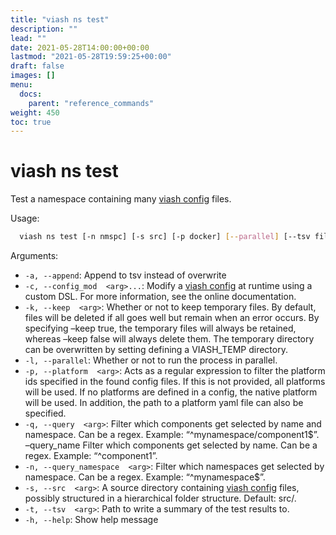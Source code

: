 ```yaml
---
title: "viash ns test"
description: ""
lead: ""
date: 2021-05-28T14:00:00+00:00
lastmod: "2021-05-28T19:59:25+00:00"
draft: false
images: []
menu:
  docs:
    parent: "reference_commands"
weight: 450
toc: true
---
```




# viash ns test

Test a namespace containing many [viash config](/config) files.

Usage:

``` bash
  viash ns test [-n nmspc] [-s src] [-p docker] [--parallel] [--tsv file.tsv] [--append]
```

Arguments:

-   `-a, --append`: Append to tsv instead of overwrite
-   `-c, --config_mod  <arg>...`: Modify a [viash config](/config) at
    runtime using a custom DSL. For more information, see the online
    documentation.
-   `-k, --keep  <arg>`: Whether or not to keep temporary files. By
    default, files will be deleted if all goes well but remain when an
    error occurs. By specifying –keep true, the temporary files will
    always be retained, whereas –keep false will always delete them. The
    temporary directory can be overwritten by setting defining a
    VIASH\_TEMP directory.
-   `-l, --parallel`: Whether or not to run the process in parallel.
-   `-p, --platform  <arg>`: Acts as a regular expression to filter the
    platform ids specified in the found config files. If this is not
    provided, all platforms will be used. If no platforms are defined in
    a config, the native platform will be used. In addition, the path to
    a platform yaml file can also be specified.
-   `-q, --query  <arg>`: Filter which components get selected by name
    and namespace. Can be a regex. Example: “^mynamespace/component1$”.
    –query\_name <arg> Filter which components get selected by name. Can
    be a regex. Example: “^component1”.
-   `-n, --query_namespace  <arg>`: Filter which namespaces get selected
    by namespace. Can be a regex. Example: “^mynamespace$”.
-   `-s, --src  <arg>`: A source directory containing [viash
    config](/config) files, possibly structured in a hierarchical folder
    structure. Default: src/.
-   `-t, --tsv  <arg>`: Path to write a summary of the test results to.
-   `-h, --help`: Show help message
